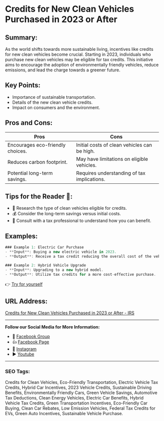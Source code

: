 # Credits for New Clean Vehicles Purchased in 2023 or After

## Summary:
As the world shifts towards more sustainable living, incentives like credits for new clean vehicles become crucial. Starting in 2023, individuals who purchase new clean vehicles may be eligible for tax credits. This initiative aims to encourage the adoption of environmentally friendly vehicles, reduce emissions, and lead the charge towards a greener future.

## Key Points:
- Importance of sustainable transportation.
- Details of the new clean vehicle credits.
- Impact on consumers and the environment.

## Pros and Cons:

| Pros                             | Cons                              |
|----------------------------------|-----------------------------------|
| Encourages eco-friendly choices. | Initial costs of clean vehicles can be high. |
| Reduces carbon footprint.        | May have limitations on eligible vehicles. |
| Potential long-term savings.     | Requires understanding of tax implications. |

## Tips for the Reader 🌿:
- 🚗 Research the type of clean vehicles eligible for credits.
- 💰 Consider the long-term savings versus initial costs.
- 📝 Consult with a tax professional to understand how you can benefit.

## Examples:

```dart
### Example 1: Electric Car Purchase
- **Input**: Buying a new electric vehicle in 2023.
- **Output**: Receive a tax credit reducing the overall cost of the vehicle.

### Example 2: Hybrid Vehicle Upgrade
- **Input**: Upgrading to a new hybrid model.
- **Output**: Utilize tax credits for a more cost-effective purchase.
```

👉 <a href="https://www.irs.gov/credits-deductions/credits-for-new-clean-vehicles-purchased-in-2023-or-after" target="_blank" rel="noopener">Try for yourself</a>

## URL Address:
<a href="https://www.irs.gov/credits-deductions/credits-for-new-clean-vehicles-purchased-in-2023-or-after" target="_blank">Credits for New Clean Vehicles Purchased in 2023 or After - IRS</a>

---

**Follow our Social Media for More Information:**
- 📘 <a href="https://www.facebook.com/groups/trionxai" target="_blank">Facebook Group</a>
- 👍 <a href="https://www.facebook.com/ai.trionxai" target="_blank">Facebook Page</a>
- 📸 <a href="https://www.instagram.com/trionxai/" target="_blank">Instagram</a>
- ▶️ <a href="https://www.youtube.com/@robotdocs/" target="_blank">Youtube</a>

---

### SEO Tags:
Credits for Clean Vehicles, Eco-Friendly Transportation, Electric Vehicle Tax Credits, Hybrid Car Incentives, 2023 Vehicle Credits, Sustainable Driving Benefits, Environmentally Friendly Cars, Green Vehicle Savings, Automotive Tax Deductions, Clean Energy Vehicles, Electric Car Benefits, Hybrid Vehicle Tax Credits, Green Transportation Incentives, Eco-Friendly Car Buying, Clean Car Rebates, Low Emission Vehicles, Federal Tax Credits for EVs, Green Auto Incentives, Sustainable Vehicle Purchase.